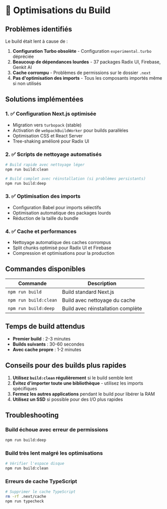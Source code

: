 # 🚀 Optimisations du Build

## Problèmes identifiés

Le build était lent à cause de :

1. **Configuration Turbo obsolète** - Configuration `experimental.turbo` dépréciée
2. **Beaucoup de dépendances lourdes** - 37 packages Radix UI, Firebase, Genkit AI
3. **Cache corrompu** - Problèmes de permissions sur le dossier `.next`
4. **Pas d'optimisation des imports** - Tous les composants importés même si non utilisés

## Solutions implémentées

### 1. ✅ Configuration Next.js optimisée

- Migration vers `turbopack` (stable)
- Activation de `webpackBuildWorker` pour builds parallèles
- Optimisation CSS et React Server
- Tree-shaking amélioré pour Radix UI

### 2. ✅ Scripts de nettoyage automatisés

```bash
# Build rapide avec nettoyage léger
npm run build:clean

# Build complet avec réinstallation (si problèmes persistants)
npm run build:deep
```

### 3. ✅ Optimisation des imports

- Configuration Babel pour imports sélectifs
- Optimisation automatique des packages lourds
- Réduction de la taille du bundle

### 4. ✅ Cache et performances

- Nettoyage automatique des caches corrompus
- Split chunks optimisé pour Radix UI et Firebase
- Compression et optimisations pour la production

## Commandes disponibles

| Commande | Description |
|----------|-------------|
| `npm run build` | Build standard Next.js |
| `npm run build:clean` | Build avec nettoyage du cache |
| `npm run build:deep` | Build avec réinstallation complète |

## Temps de build attendus

- **Premier build** : 2-3 minutes
- **Builds suivants** : 30-60 secondes
- **Avec cache propre** : 1-2 minutes

## Conseils pour des builds plus rapides

1. **Utilisez `build:clean` régulièrement** si le build semble lent
2. **Évitez d'importer toute une bibliothèque** - utilisez les imports spécifiques
3. **Fermez les autres applications** pendant le build pour libérer la RAM
4. **Utilisez un SSD** si possible pour des I/O plus rapides

## Troubleshooting

### Build échoue avec erreur de permissions
```bash
npm run build:deep
```

### Build très lent malgré les optimisations
```bash
# Vérifier l'espace disque
npm run build:clean
```

### Erreurs de cache TypeScript
```bash
# Supprimer le cache TypeScript
rm -rf .next/cache
npm run typecheck
```